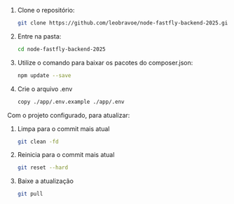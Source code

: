 
1. Clone o repositório:
    ```bash
    git clone https://github.com/leobravoe/node-fastfly-backend-2025.git
    ```

2. Entre na pasta:
    ```bash
    cd node-fastfly-backend-2025
    ```

3. Utilize o comando para baixar os pacotes do composer.json:
    ```bash
    npm update --save
    ```

4. Crie o arquivo .env
    ```bash
    copy ./app/.env.example ./app/.env
    ```


Com o projeto configurado, para atualizar:

1. Limpa para o commit mais atual
    ```bash
    git clean -fd
    ```

2. Reinicia para o commit mais atual
    ```bash
    git reset --hard
    ```

2. Baixe a atualização
    ```bash
    git pull
    ```